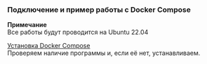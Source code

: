 <h3> Подключение и пример работы с Docker Compose</h3>

<b>Примечание</b> <br>
Все работы будут проводится на Ubuntu 22.04 <br>

<a href="/01_installation/INSTALLATION.md">Установка Docker Compose</a> <br>
Проверяем наличие программы и, если её нет, устанавливаем.<br><br>
